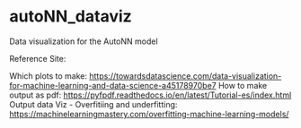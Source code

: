 # autoNN_dataviz
Data visualization for the AutoNN model

Reference Site:

Which plots to make: https://towardsdatascience.com/data-visualization-for-machine-learning-and-data-science-a45178970be7
How to make output as pdf: https://pyfpdf.readthedocs.io/en/latest/Tutorial-es/index.html
Output data Viz - Overfitiing and underfitting: https://machinelearningmastery.com/overfitting-machine-learning-models/
